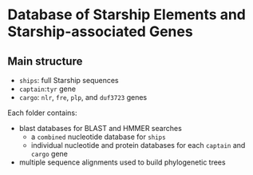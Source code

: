 # Database of Starship Elements and Starship-associated Genes

## Main structure

- `ships`: full Starship sequences
- `captain`:`tyr` gene
- `cargo`: `nlr`, `fre`, `plp`, and `duf3723` genes

Each folder contains:

- blast databases for BLAST and HMMER searches
  - a `combined` nucleotide database for `ships`
  - individual nucleotide and protein databases for each `captain` and `cargo` gene
- multiple sequence alignments used to build phylogenetic trees
